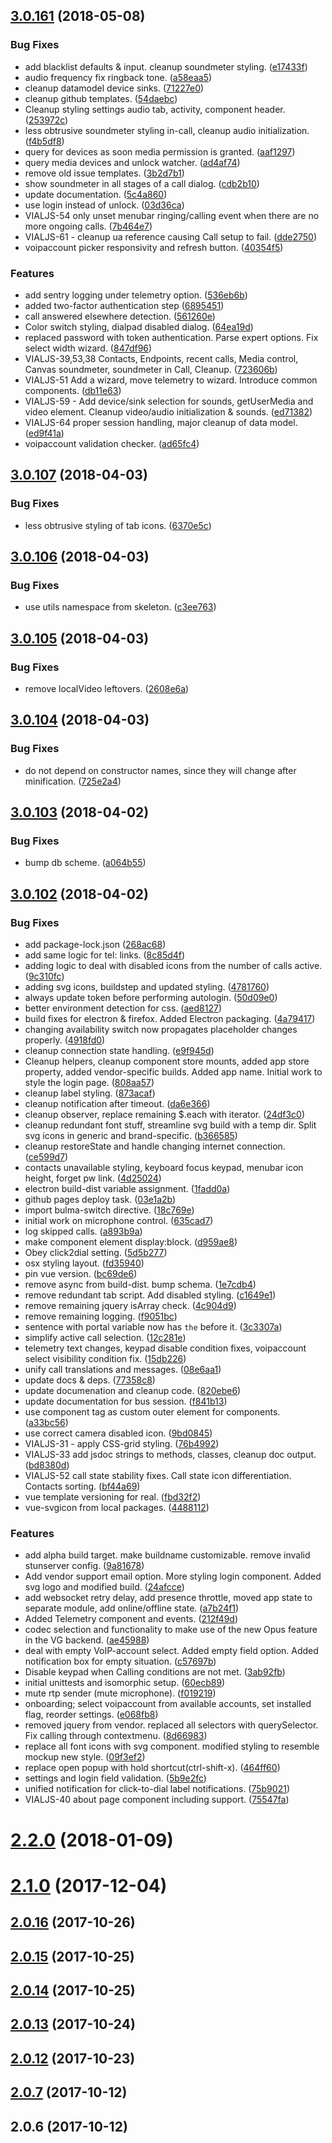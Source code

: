 <a name="3.0.161"></a>
## [3.0.161](https://github.com/voipgrid/vialer-js/compare/v3.0.107...v3.0.161) (2018-05-08)


### Bug Fixes

* add blacklist defaults & input. cleanup soundmeter styling. ([e17433f](https://github.com/voipgrid/vialer-js/commit/e17433f))
* audio frequency fix ringback tone. ([a58eaa5](https://github.com/voipgrid/vialer-js/commit/a58eaa5))
* cleanup datamodel device sinks. ([71227e0](https://github.com/voipgrid/vialer-js/commit/71227e0))
* cleanup github templates. ([54daebc](https://github.com/voipgrid/vialer-js/commit/54daebc))
* Cleanup styling settings audio tab, activity, component header. ([253972c](https://github.com/voipgrid/vialer-js/commit/253972c))
* less obtrusive soundmeter styling in-call, cleanup audio initialization. ([f4b5df8](https://github.com/voipgrid/vialer-js/commit/f4b5df8))
* query for devices as soon media permission is granted. ([aaf1297](https://github.com/voipgrid/vialer-js/commit/aaf1297))
* query media devices and unlock watcher. ([ad4af74](https://github.com/voipgrid/vialer-js/commit/ad4af74))
* remove old issue templates. ([3b2d7b1](https://github.com/voipgrid/vialer-js/commit/3b2d7b1))
* show soundmeter in all stages of a call dialog. ([cdb2b10](https://github.com/voipgrid/vialer-js/commit/cdb2b10))
* update documentation. ([5c4a860](https://github.com/voipgrid/vialer-js/commit/5c4a860))
* use login instead of unlock. ([03d36ca](https://github.com/voipgrid/vialer-js/commit/03d36ca))
* VIALJS-54 only unset menubar ringing/calling event when there are no more ongoing calls. ([7b464e7](https://github.com/voipgrid/vialer-js/commit/7b464e7))
* VIALJS-61 - cleanup ua reference causing Call setup to fail. ([dde2750](https://github.com/voipgrid/vialer-js/commit/dde2750))
* voipaccount picker responsivity and refresh button. ([40354f5](https://github.com/voipgrid/vialer-js/commit/40354f5))


### Features

* add sentry logging under telemetry option. ([536eb6b](https://github.com/voipgrid/vialer-js/commit/536eb6b))
* added two-factor authentication step ([6895451](https://github.com/voipgrid/vialer-js/commit/6895451))
* call answered elsewhere detection. ([561260e](https://github.com/voipgrid/vialer-js/commit/561260e))
* Color switch styling, dialpad disabled dialog. ([64ea19d](https://github.com/voipgrid/vialer-js/commit/64ea19d))
* replaced password with token authentication. Parse expert options. Fix select width wizard. ([847df96](https://github.com/voipgrid/vialer-js/commit/847df96))
* VIALJS-39,53,38 Contacts, Endpoints, recent calls, Media control, Canvas soundmeter, soundmeter in Call, Cleanup. ([723606b](https://github.com/voipgrid/vialer-js/commit/723606b))
* VIALJS-51 Add a wizard, move telemetry to wizard. Introduce common components. ([db11e63](https://github.com/voipgrid/vialer-js/commit/db11e63))
* VIALJS-59 - Add device/sink selection for sounds, getUserMedia and video element. Cleanup video/audio initialization & sounds. ([ed71382](https://github.com/voipgrid/vialer-js/commit/ed71382))
* VIALJS-64 proper session handling, major cleanup of data model. ([ed9f41a](https://github.com/voipgrid/vialer-js/commit/ed9f41a))
* voipaccount validation checker. ([ad65fc4](https://github.com/voipgrid/vialer-js/commit/ad65fc4))



<a name="3.0.107"></a>
## [3.0.107](https://github.com/voipgrid/vialer-js/compare/v3.0.106...v3.0.107) (2018-04-03)


### Bug Fixes

* less obtrusive styling of tab icons. ([6370e5c](https://github.com/voipgrid/vialer-js/commit/6370e5c))



<a name="3.0.106"></a>
## [3.0.106](https://github.com/voipgrid/vialer-js/compare/v3.0.105...v3.0.106) (2018-04-03)


### Bug Fixes

* use utils namespace from skeleton. ([c3ee763](https://github.com/voipgrid/vialer-js/commit/c3ee763))



<a name="3.0.105"></a>
## [3.0.105](https://github.com/voipgrid/vialer-js/compare/v3.0.104...v3.0.105) (2018-04-03)


### Bug Fixes

* remove localVideo leftovers. ([2608e6a](https://github.com/voipgrid/vialer-js/commit/2608e6a))



<a name="3.0.104"></a>
## [3.0.104](https://github.com/voipgrid/vialer-js/compare/v3.0.103...v3.0.104) (2018-04-03)


### Bug Fixes

* do not depend on constructor names, since they will change after minification. ([725e2a4](https://github.com/voipgrid/vialer-js/commit/725e2a4))



<a name="3.0.103"></a>
## [3.0.103](https://github.com/voipgrid/vialer-js/compare/v3.0.102...v3.0.103) (2018-04-02)


### Bug Fixes

* bump db scheme. ([a064b55](https://github.com/voipgrid/vialer-js/commit/a064b55))



<a name="3.0.102"></a>
## [3.0.102](https://github.com/voipgrid/vialer-js/compare/v2.2.0...v3.0.102) (2018-04-02)


### Bug Fixes

* add package-lock.json ([268ac68](https://github.com/voipgrid/vialer-js/commit/268ac68))
* add same logic for tel: links. ([8c85d4f](https://github.com/voipgrid/vialer-js/commit/8c85d4f))
* adding logic to deal with disabled icons from the number of calls active. ([9c310fc](https://github.com/voipgrid/vialer-js/commit/9c310fc))
* adding svg icons, buildstep and updated styling. ([4781760](https://github.com/voipgrid/vialer-js/commit/4781760))
* always update token before performing autologin. ([50d09e0](https://github.com/voipgrid/vialer-js/commit/50d09e0))
* better environment detection for css. ([aed8127](https://github.com/voipgrid/vialer-js/commit/aed8127))
* build fixes for electron & firefox. Added Electron packaging. ([4a79417](https://github.com/voipgrid/vialer-js/commit/4a79417))
* changing availability switch now propagates placeholder changes properly. ([4918fd0](https://github.com/voipgrid/vialer-js/commit/4918fd0))
* cleanup connection state handling. ([e9f945d](https://github.com/voipgrid/vialer-js/commit/e9f945d))
* Cleanup helpers, cleanup component store mounts, added app store property, added vendor-specific builds. Added app name. Initial work to style the login page. ([808aa57](https://github.com/voipgrid/vialer-js/commit/808aa57))
* cleanup label styling. ([873acaf](https://github.com/voipgrid/vialer-js/commit/873acaf))
* cleanup notification after timeout. ([da6e366](https://github.com/voipgrid/vialer-js/commit/da6e366))
* cleanup observer, replace remaining $.each with iterator. ([24df3c0](https://github.com/voipgrid/vialer-js/commit/24df3c0))
* cleanup redundant font stuff, streamline svg build with a temp dir. Split svg icons in generic and brand-specific. ([b366585](https://github.com/voipgrid/vialer-js/commit/b366585))
* cleanup restoreState and handle changing internet connection. ([ce599d7](https://github.com/voipgrid/vialer-js/commit/ce599d7))
* contacts unavailable styling, keyboard focus keypad, menubar icon height, forget pw link. ([4d25024](https://github.com/voipgrid/vialer-js/commit/4d25024))
* electron build-dist variable assignment. ([1fadd0a](https://github.com/voipgrid/vialer-js/commit/1fadd0a))
* github pages deploy task. ([03e1a2b](https://github.com/voipgrid/vialer-js/commit/03e1a2b))
* import bulma-switch directive. ([18c769e](https://github.com/voipgrid/vialer-js/commit/18c769e))
* initial work on microphone control. ([635cad7](https://github.com/voipgrid/vialer-js/commit/635cad7))
* log skipped calls. ([a893b9a](https://github.com/voipgrid/vialer-js/commit/a893b9a))
* make component element display:block. ([d959ae8](https://github.com/voipgrid/vialer-js/commit/d959ae8))
* Obey click2dial setting. ([5d5b277](https://github.com/voipgrid/vialer-js/commit/5d5b277))
* osx styling layout. ([fd35940](https://github.com/voipgrid/vialer-js/commit/fd35940))
* pin vue version. ([bc69de6](https://github.com/voipgrid/vialer-js/commit/bc69de6))
* remove async from build-dist. bump schema. ([1e7cdb4](https://github.com/voipgrid/vialer-js/commit/1e7cdb4))
* remove redundant tab script. Add disabled styling. ([c1649e1](https://github.com/voipgrid/vialer-js/commit/c1649e1))
* remove remaining jquery isArray check. ([4c904d9](https://github.com/voipgrid/vialer-js/commit/4c904d9))
* remove remaining logging. ([f9051bc](https://github.com/voipgrid/vialer-js/commit/f9051bc))
* sentence with portal variable now has `the` before it. ([3c3307a](https://github.com/voipgrid/vialer-js/commit/3c3307a))
* simplify active call selection. ([12c281e](https://github.com/voipgrid/vialer-js/commit/12c281e))
* telemetry text changes, keypad disable condition fixes, voipaccount select visibility condition fix. ([15db226](https://github.com/voipgrid/vialer-js/commit/15db226))
* unify call translations and messages. ([08e6aa1](https://github.com/voipgrid/vialer-js/commit/08e6aa1))
* update docs & deps. ([77358c8](https://github.com/voipgrid/vialer-js/commit/77358c8))
* update documenation and cleanup code. ([820ebe6](https://github.com/voipgrid/vialer-js/commit/820ebe6))
* update documentation for bus session. ([f841b13](https://github.com/voipgrid/vialer-js/commit/f841b13))
* use component tag as custom outer element for components. ([a33bc56](https://github.com/voipgrid/vialer-js/commit/a33bc56))
* use correct camera disabled icon. ([9bd0845](https://github.com/voipgrid/vialer-js/commit/9bd0845))
* VIALJS-31 - apply CSS-grid styling. ([76b4992](https://github.com/voipgrid/vialer-js/commit/76b4992))
* VIALJS-33 add jsdoc strings to methods, classes, cleanup doc output. ([bd8380d](https://github.com/voipgrid/vialer-js/commit/bd8380d))
* VIALJS-52 call state stability fixes. Call state icon differentiation. Contacts sorting. ([bf44a69](https://github.com/voipgrid/vialer-js/commit/bf44a69))
* vue template versioning for real. ([fbd32f2](https://github.com/voipgrid/vialer-js/commit/fbd32f2))
* vue-svgicon from local packages. ([4488112](https://github.com/voipgrid/vialer-js/commit/4488112))


### Features

* add alpha build target. make buildname customizable. remove invalid stunserver config. ([9a81678](https://github.com/voipgrid/vialer-js/commit/9a81678))
* Add vendor support email option. More styling login component. Added svg logo and modified build. ([24afcce](https://github.com/voipgrid/vialer-js/commit/24afcce))
* add websocket retry delay, add presence throttle, moved app state to separate module, add online/offline state. ([a7b24f1](https://github.com/voipgrid/vialer-js/commit/a7b24f1))
* Added Telemetry component and events. ([212f49d](https://github.com/voipgrid/vialer-js/commit/212f49d))
* codec selection and functionality to make use of the new Opus feature in the VG backend. ([ae45988](https://github.com/voipgrid/vialer-js/commit/ae45988))
* deal with empty VoIP-account select. Added empty field option. Added notification box for empty situation. ([c57697b](https://github.com/voipgrid/vialer-js/commit/c57697b))
* Disable keypad when Calling conditions are not met. ([3ab92fb](https://github.com/voipgrid/vialer-js/commit/3ab92fb))
* initial unittests and isomorphic setup. ([60ecb89](https://github.com/voipgrid/vialer-js/commit/60ecb89))
* mute rtp sender (mute microphone). ([f019219](https://github.com/voipgrid/vialer-js/commit/f019219))
* onboarding; select voipaccount from available accounts, set installed flag, reorder settings. ([e068fb8](https://github.com/voipgrid/vialer-js/commit/e068fb8))
* removed jquery from vendor. replaced all selectors with querySelector. Fix calling through contextmenu. ([8d66983](https://github.com/voipgrid/vialer-js/commit/8d66983))
* replace all font icons with svg component. modified styling to resemble mockup new style. ([09f3ef2](https://github.com/voipgrid/vialer-js/commit/09f3ef2))
* replace open popup with hold shortcut(ctrl-shift-x). ([464ff60](https://github.com/voipgrid/vialer-js/commit/464ff60))
* settings and login field validation. ([5b9e2fc](https://github.com/voipgrid/vialer-js/commit/5b9e2fc))
* unified notification for click-to-dial label notifications. ([75b9021](https://github.com/voipgrid/vialer-js/commit/75b9021))
* VIALJS-40 about page component including support. ([75547fa](https://github.com/voipgrid/vialer-js/commit/75547fa))



<a name="2.2.0"></a>
# [2.2.0](https://github.com/voipgrid/vialer-js/compare/v2.1.0...v2.2.0) (2018-01-09)



<a name="2.1.0"></a>
# [2.1.0](https://github.com/voipgrid/vialer-js/compare/v2.0.16...v2.1.0) (2017-12-04)



<a name="2.0.16"></a>
## [2.0.16](https://github.com/voipgrid/vialer-js/compare/v2.0.15...v2.0.16) (2017-10-26)



<a name="2.0.15"></a>
## [2.0.15](https://github.com/voipgrid/vialer-js/compare/v2.0.14...v2.0.15) (2017-10-25)



<a name="2.0.14"></a>
## [2.0.14](https://github.com/voipgrid/vialer-js/compare/v2.0.13...v2.0.14) (2017-10-25)



<a name="2.0.13"></a>
## [2.0.13](https://github.com/voipgrid/vialer-js/compare/v2.0.12...v2.0.13) (2017-10-24)



<a name="2.0.12"></a>
## [2.0.12](https://github.com/voipgrid/vialer-js/compare/v2.0.7...v2.0.12) (2017-10-23)



<a name="2.0.7"></a>
## [2.0.7](https://github.com/voipgrid/vialer-js/compare/2.0.6...v2.0.7) (2017-10-12)



<a name="2.0.6"></a>
## 2.0.6 (2017-10-12)



